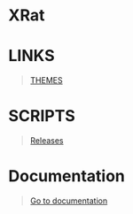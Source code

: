 # XRat

# LINKS
> [THEMES](<https://github.com/UndefinedClear/XRat-themes/tree/main>)
# SCRIPTS
> [Releases](<https://github.com/UndefinedClear/XRat/releases/tag/script_generator>)
# Documentation
> [Go to documentation](<https://avirts-organization.gitbook.io/xrat>)
